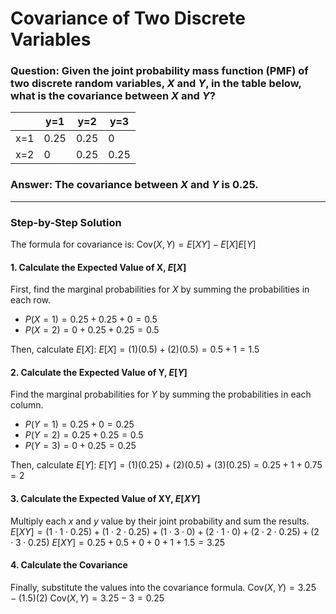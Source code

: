 # Covariance of Two Discrete Variables

### **Question:** Given the joint probability mass function (PMF) of two discrete random variables, $X$ and $Y$, in the table below, what is the covariance between $X$ and $Y$?

|  | y=1 | y=2 | y=3 |
|---|---|---|---|
| x=1 | 0.25 | 0.25 | 0 |
| x=2 | 0 | 0.25 | 0.25 |

### **Answer:** The covariance between $X$ and $Y$ is **0.25**.

***

### **Step-by-Step Solution**

The formula for covariance is:
$\text{Cov}(X,Y) = E[XY] - E[X]E[Y]$

#### 1. Calculate the Expected Value of X, $E[X]$
First, find the marginal probabilities for $X$ by summing the probabilities in each row.
* $P(X=1) = 0.25 + 0.25 + 0 = 0.5$
* $P(X=2) = 0 + 0.25 + 0.25 = 0.5$

Then, calculate $E[X]$:
$E[X] = (1)(0.5) + (2)(0.5) = 0.5 + 1 = 1.5$

#### 2. Calculate the Expected Value of Y, $E[Y]$
Find the marginal probabilities for $Y$ by summing the probabilities in each column.
* $P(Y=1) = 0.25 + 0 = 0.25$
* $P(Y=2) = 0.25 + 0.25 = 0.5$
* $P(Y=3) = 0 + 0.25 = 0.25$

Then, calculate $E[Y]$:
$E[Y] = (1)(0.25) + (2)(0.5) + (3)(0.25) = 0.25 + 1 + 0.75 = 2$

#### 3. Calculate the Expected Value of XY, $E[XY]$
Multiply each $x$ and $y$ value by their joint probability and sum the results.
$E[XY] = (1 \cdot 1 \cdot 0.25) + (1 \cdot 2 \cdot 0.25) + (1 \cdot 3 \cdot 0) + (2 \cdot 1 \cdot 0) + (2 \cdot 2 \cdot 0.25) + (2 \cdot 3 \cdot 0.25)$
$E[XY] = 0.25 + 0.5 + 0 + 0 + 1 + 1.5 = 3.25$

#### 4. Calculate the Covariance
Finally, substitute the values into the covariance formula.
$\text{Cov}(X,Y) = 3.25 - (1.5)(2)$
$\text{Cov}(X,Y) = 3.25 - 3 = 0.25$